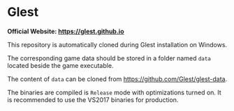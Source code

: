 # Glest

**Official Website: https://glest.github.io**

This repository is automatically cloned during Glest installation on Windows.

The corresponding game data should be stored in a folder named `data` located beside the game executable.

The content of `data` can be cloned from https://github.com/Glest/glest-data.

The binaries are compiled is `Release` mode with optimizations turned on. It is recommended to use the VS2017 binaries for production.
